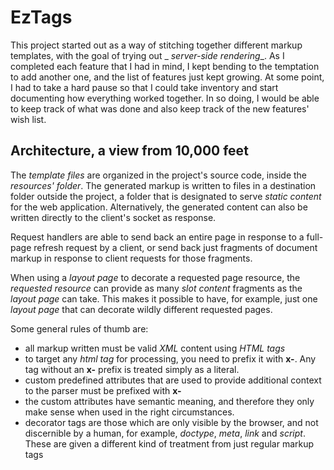 # EzTags

This project started out as a way of stitching together different markup templates, with the goal of trying out _
_server-side rendering__.
As I completed each feature that I had in mind, I kept bending to the temptation to add another one, and the list of
features just kept
growing. At some point, I had to take a hard pause so that I could take inventory and start documenting how everything
worked together.
In so doing, I would be able to keep track of what was done and also keep track of the new features' wish list.

## Architecture, a view from 10,000 feet

The _template files_ are organized in the project's source code, inside the _resources' folder_. The generated markup is
written to files
in a destination folder outside the project, a folder that is designated to serve _static content_ for the web
application. Alternatively,
the generated content can also be written directly to the client's socket as response.

Request handlers are able to send back an entire page in response to a full-page refresh request by a client, or send
back just fragments
of document markup in response to client requests for those fragments.

When using a _layout page_ to decorate a requested page resource, the _requested resource_ can provide as many _slot
content_ fragments as the
_layout page_ can take. This makes it possible to have, for example, just one _layout page_ that can decorate wildly
different requested pages.

Some general rules of thumb are:

- all markup written must be valid _XML_ content using _HTML tags_
- to target any _html tag_ for processing, you need to prefix it with __x-__. Any tag without an __x-__ prefix is
  treated simply as a literal.
- custom predefined attributes that are used to provide additional context to the parser must be prefixed with __x-__
- the custom attributes have semantic meaning, and therefore they only make sense when used in the right circumstances.
- decorator tags are those which are only visible by the browser, and not discernible by a human, for example,
  _doctype_, _meta_, _link_ and _script_.
  These are given a different kind of treatment from just regular markup tags


